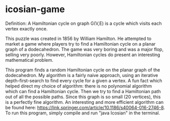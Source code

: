 # icosian-game
Definition: A Hamiltonian cycle on graph G(V,E) is a cycle which visits each vertex exactly once. 

This puzzle was created in 1856 by William Hamilton. He attempted to market a game where players try to find a Hamiltonian cycle on a planar graph of a dodecahedron. The game was very boring and was a major flop, selling very poorly. However, Hamiltonian cycles do present an interesting mathematical problem.

This program finds a random Hamiltonian cycle on the planar graph of the dodecahedron. My algorithm is a fairly naive approach, using an iterative depth-first-search to find every cycle for a given a vertex. A fun fact which helped direct my choice of algorithm: there is no polynomial algorithm which can find a Hamiltonian cycle. Then we try to find a Hamiltonian path out of all the possible paths. Since this graph is so small (20 vertices), this is a perfectly fine algorithm. An interesting and more efficient algorithm can be found here: https://link.springer.com/article/10.1186/s40064-016-2746-8. To run this program, simply compile and run "java Icosian" in the terminal.
